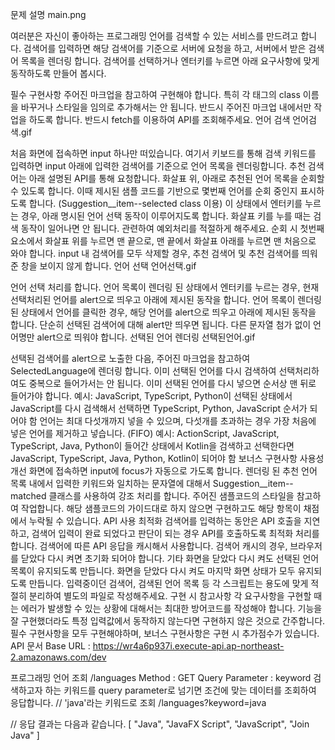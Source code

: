 문제 설명
main.png

여러분은 자신이 좋아하는 프로그래밍 언어를 검색할 수 있는 서비스를 만드려고 합니다. 검색어를 입력하면 해당 검색어를 기준으로 서버에 요청을 하고, 서버에서 받은 검색어 목록을 렌더링 합니다. 검색어를 선택하거나 엔터키를 누르면 아래 요구사항에 맞게 동작하도록 만들어 봅시다.

필수 구현사항
주어진 마크업을 참고하여 구현해야 합니다. 특히 각 태그의 class 이름을 바꾸거나 스타일을 임의로 추가해서는 안 됩니다. 반드시 주어진 마크업 내에서만 작업을 하도록 합니다.
반드시 fetch를 이용하여 API를 조회해주세요.
언어 검색
언어검색.gif

처음 화면에 접속하면 input 하나만 떠있습니다.
여기서 키보드를 통해 검색 키워드를 입력하면 input 아래에 입력한 검색어를 기준으로 언어 목록을 렌더링합니다. 추천 검색어는 아래 설명된 API를 통해 요청합니다.
화살표 위, 아래로 추천된 언어 목록을 순회할 수 있도록 합니다. 이때 제시된 샘플 코드를 기반으로 몇번째 언어를 순회 중인지 표시하도록 합니다. (Suggestion\_\_item--selected class 이용)
이 상태에서 엔터키를 누르는 경우, 아래 명시된 언어 선택 동작이 이루어지도록 합니다.
화살표 키를 누를 때는 검색 동작이 일어나면 안 됩니다. 관련하여 예외처리를 적절하게 해주세요.
순회 시 첫번째 요소에서 화살표 위를 누르면 맨 끝으로, 맨 끝에서 화살표 아래를 누르면 맨 처음으로 와야 합니다.
input 내 검색어를 모두 삭제할 경우, 추천 검색어 및 추천 검색어를 띄워준 창을 보이지 않게 합니다.
언어 선택
언어선택.gif

언어 선택 처리를 합니다.
언어 목록이 렌더링 된 상태에서 엔터키를 누르는 경우, 현재 선택처리된 언어를 alert으로 띄우고 아래에 제시된 동작을 합니다.
언어 목록이 렌더링 된 상태에서 언어를 클릭한 경우, 해당 언어를 alert으로 띄우고 아래에 제시된 동작을 합니다.
단순히 선택된 검색어에 대해 alert만 띄우면 됩니다.
다른 문자열 첨가 없이 언어명만 alert으로 띄워야 합니다.
선택된 언어 렌더링
선택된언어.gif

선택된 검색어를 alert으로 노출한 다음, 주어진 마크업을 참고하여 SelectedLanguage에 렌더링 합니다.
이미 선택된 언어를 다시 검색하여 선택처리하여도 중복으로 들어가서는 안 됩니다.
이미 선택된 언어를 다시 넣으면 순서상 맨 뒤로 들어가야 합니다.
예시: JavaScript, TypeScript, Python이 선택된 상태에서 JavaScript를 다시 검색해서 선택하면 TypeScript, Python, JavaScript 순서가 되어야 함
언어는 최대 다섯개까지 넣을 수 있으며, 다섯개를 초과하는 경우 가장 처음에 넣은 언어를 제거하고 넣습니다. (FIFO)
예시: ActionScript, JavaScript, TypeScript, Java, Python이 들어간 상태에서 Kotlin을 검색하고 선택한다면 JavaScript, TypeScript, Java, Python, Kotlin이 되어야 함
보너스 구현사항
사용성 개선
화면에 접속하면 input에 focus가 자동으로 가도록 합니다.
렌더링 된 추천 언어 목록 내에서 입력한 키워드와 일치하는 문자열에 대해서 Suggestion\_\_item--matched 클래스를 사용하여 강조 처리를 합니다.
주어진 샘플코드의 스타일을 참고하여 작업합니다.
해당 샘플코드의 가이드대로 하지 않으면 구현하고도 해당 항목이 채점에서 누락될 수 있습니다.
API 사용 최적화
검색어를 입력하는 동안은 API 호출을 지연하고, 검색어 입력이 완료 되었다고 판단이 되는 경우 API를 호출하도록 최적화 처리를 합니다.
검색어에 따른 API 응답을 캐시해서 사용합니다. 검색어 캐시의 경우, 브라우저를 닫았다 다시 켜면 초기화 되어야 합니다.
기타
화면을 닫았다 다시 켜도 선택된 언어 목록이 유지되도록 만듭니다.
화면을 닫았다 다시 켜도 마지막 화면 상태가 모두 유지되도록 만듭니다.
입력중이던 검색어, 검색된 언어 목록 등
각 스크립트는 용도에 맞게 적절히 분리하여 별도의 파일로 작성해주세요.
구현 시 참고사항
각 요구사항을 구현할 때는 에러가 발생할 수 있는 상황에 대해서는 최대한 방어코드를 작성해야 합니다.
기능을 잘 구현했더라도 특정 입력값에서 동작하지 않는다면 구현하지 않은 것으로 간주합니다.
필수 구현사항을 모두 구현해야하며, 보너스 구현사항은 구현 시 추가점수가 있습니다.
API 문서
Base URL : https://wr4a6p937i.execute-api.ap-northeast-2.amazonaws.com/dev

프로그래밍 언어 조회
/languages
Method : GET
Query Parameter : keyword
검색하고자 하는 키워드를 query parameter로 넘기면 조건에 맞는 데이터를 조회하여 응답합니다.
// 'java'라는 키워드로 조회
/languages?keyword=java

// 응답 결과는 다음과 같습니다.
[
"Java",
"JavaFX Script",
"JavaScript",
"Join Java"
]
